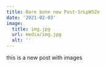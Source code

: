 ```yaml
---
title: Bare bone new Post-SrLpW5Ze
date: '2021-02-03'
image:
  title: img.jpg
  url: media/img.jpg
  alt: ''
---
```

this is a new post with images
